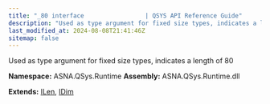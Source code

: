 ```yaml
---
title: "_80 interface                 | QSYS API Reference Guide"
description: "Used as type argument for fixed size types, indicates a length of 80  "
last_modified_at: 2024-08-08T21:41:46Z
sitemap: false
---
```


Used as type argument for fixed size types, indicates a length of 80 

**Namespace:** ASNA.QSys.Runtime
**Assembly:** ASNA.QSys.Runtime.dll

**Extends:** [ILen](/reference/runtime/qsys-runtime/i-len.html), [IDim](/reference/runtime/qsys-runtime/i-dim.html)
<br>
<br>
